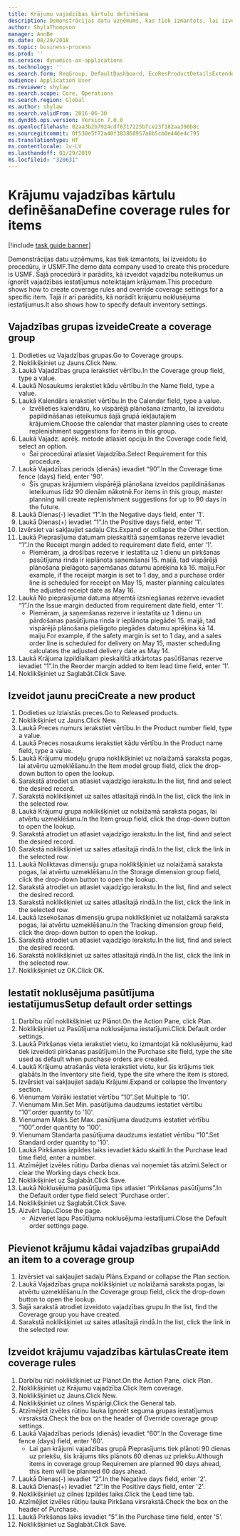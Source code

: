 ```yaml
---
title: Krājumu vajadzības kārtulu definēšana
description: Demonstrācijas datu uzņēmums, kas tiek izmantots, lai izveidotu šo procedūru, ir USMF.
author: ShylaThompson
manager: AnnBe
ms.date: 08/29/2018
ms.topic: business-process
ms.prod: ''
ms.service: dynamics-ax-applications
ms.technology: ''
ms.search.form: ReqGroup, DefaultDashboard, EcoResProductDetailsExtended, EcoResProductCreate, InventItemOrderSetup, ReqItemTable
audience: Application User
ms.reviewer: shylaw
ms.search.scope: Core, Operations
ms.search.region: Global
ms.author: shylaw
ms.search.validFrom: 2016-06-30
ms.dyn365.ops.version: Version 7.0.0
ms.openlocfilehash: 02aa3b2b7924cdf6317225bfce23f182aa390b8c
ms.sourcegitcommit: 0f530e5f72a40f383868957a6b5cb0e446e4c795
ms.translationtype: HT
ms.contentlocale: lv-LV
ms.lasthandoff: 01/29/2019
ms.locfileid: "320631"
---
```

# <a name="define-coverage-rules-for-items"></a><span data-ttu-id="fdfcb-103">Krājumu vajadzības kārtulu definēšana</span><span class="sxs-lookup"><span data-stu-id="fdfcb-103">Define coverage rules for items</span></span>

[!include [task guide banner](../../includes/task-guide-banner.md)]

<span data-ttu-id="fdfcb-104">Demonstrācijas datu uzņēmums, kas tiek izmantots, lai izveidotu šo procedūru, ir USMF.</span><span class="sxs-lookup"><span data-stu-id="fdfcb-104">The demo data company used to create this procedure is USMF.</span></span> <span data-ttu-id="fdfcb-105">Šajā procedūrā ir parādīts, kā izveidot vajadzību noteikumus un ignorēt vajadzības iestatījumus noteiktajam krājumam.</span><span class="sxs-lookup"><span data-stu-id="fdfcb-105">This procedure shows how to create coverage rules and override coverage settings for a specific item.</span></span> <span data-ttu-id="fdfcb-106">Tajā ir arī parādīts, kā norādīt krājumu noklusējuma iestatījumus.</span><span class="sxs-lookup"><span data-stu-id="fdfcb-106">It also shows how to specify default inventory settings.</span></span>


## <a name="create-a-coverage-group"></a><span data-ttu-id="fdfcb-107">Vajadzības grupas izveide</span><span class="sxs-lookup"><span data-stu-id="fdfcb-107">Create a coverage group</span></span>
1. <span data-ttu-id="fdfcb-108">Dodieties uz Vajadzības grupas.</span><span class="sxs-lookup"><span data-stu-id="fdfcb-108">Go to Coverage groups.</span></span>
2. <span data-ttu-id="fdfcb-109">Noklikšķiniet uz Jauns.</span><span class="sxs-lookup"><span data-stu-id="fdfcb-109">Click New.</span></span>
3. <span data-ttu-id="fdfcb-110">Laukā Vajadzības grupa ierakstiet vērtību.</span><span class="sxs-lookup"><span data-stu-id="fdfcb-110">In the Coverage group field, type a value.</span></span>
4. <span data-ttu-id="fdfcb-111">Laukā Nosaukums ierakstiet kādu vērtību.</span><span class="sxs-lookup"><span data-stu-id="fdfcb-111">In the Name field, type a value.</span></span>
5. <span data-ttu-id="fdfcb-112">Laukā Kalendārs ierakstiet vērtību.</span><span class="sxs-lookup"><span data-stu-id="fdfcb-112">In the Calendar field, type a value.</span></span>
    * <span data-ttu-id="fdfcb-113">Izvēlieties kalendāru, ko vispārējā plānošana izmanto, lai izveidotu papildināšanas ieteikumus šajā grupā iekļautajiem krājumiem.</span><span class="sxs-lookup"><span data-stu-id="fdfcb-113">Choose the calendar that master planning uses to create replenishment suggestions for items in this group.</span></span>  
6. <span data-ttu-id="fdfcb-114">Laukā Vajadz. aprēķ. metode atlasiet opciju.</span><span class="sxs-lookup"><span data-stu-id="fdfcb-114">In the Coverage code field, select an option.</span></span>
    * <span data-ttu-id="fdfcb-115">Šai procedūrai atlasiet Vajadzība.</span><span class="sxs-lookup"><span data-stu-id="fdfcb-115">Select Requirement for this procedure.</span></span>  
7. <span data-ttu-id="fdfcb-116">Laukā Vajadzības periods (dienās) ievadiet “90”.</span><span class="sxs-lookup"><span data-stu-id="fdfcb-116">In the Coverage time fence (days) field, enter '90'.</span></span>
    * <span data-ttu-id="fdfcb-117">Šīs grupas krājumiem vispārējā plānošana izveidos papildināšanas ieteikumus līdz 90 dienām nākotnē.</span><span class="sxs-lookup"><span data-stu-id="fdfcb-117">For items in this group, master planning will create replenishment suggestions for up to 90 days in the future.</span></span>  
8. <span data-ttu-id="fdfcb-118">Laukā Dienas(-) ievadiet “1”.</span><span class="sxs-lookup"><span data-stu-id="fdfcb-118">In the Negative days field, enter '1'.</span></span>
9. <span data-ttu-id="fdfcb-119">Laukā Dienas(+) ievadiet “1”.</span><span class="sxs-lookup"><span data-stu-id="fdfcb-119">In the Positive days field, enter '1'.</span></span>
10. <span data-ttu-id="fdfcb-120">Izvērsiet vai sakļaujiet sadaļu Cits.</span><span class="sxs-lookup"><span data-stu-id="fdfcb-120">Expand or collapse the Other section.</span></span>
11. <span data-ttu-id="fdfcb-121">Laukā Pieprasījuma datumam pieskaitītā saņemšanas rezerve ievadiet “1”.</span><span class="sxs-lookup"><span data-stu-id="fdfcb-121">In the Receipt margin added to requirement date field, enter '1'.</span></span>
    * <span data-ttu-id="fdfcb-122">Piemēram, ja drošības rezerve ir iestatīta uz 1 dienu un pirkšanas pasūtījuma rinda ir ieplānota saņemšanai 15. maijā, tad vispārējā plānošana pielāgoto saņemšanas datumu aprēķina kā 16. maiju.</span><span class="sxs-lookup"><span data-stu-id="fdfcb-122">For example, if the receipt margin is set to 1 day, and a purchase order line is scheduled for receipt on May 15, master planning calculates the adjusted receipt date as May 16.</span></span>  
12. <span data-ttu-id="fdfcb-123">Laukā No pieprasījuma datuma atņemtā izsniegšanas rezerve ievadiet “1”.</span><span class="sxs-lookup"><span data-stu-id="fdfcb-123">In the Issue margin deducted from requirement date field, enter '1'.</span></span>
    * <span data-ttu-id="fdfcb-124">Piemēram, ja saņemšanas rezerve ir iestatīta uz 1 dienu un pārdošanas pasūtījuma rinda ir ieplānota piegādei 15. maijā, tad vispārējā plānošana pielāgoto piegādes datumu aprēķina kā 14. maiju.</span><span class="sxs-lookup"><span data-stu-id="fdfcb-124">For example, if the safety margin is set to 1 day, and a sales order line is scheduled for delivery on May 15, master scheduling calculates the adjusted delivery date as May 14.</span></span>  
13. <span data-ttu-id="fdfcb-125">Laukā Krājuma izpildlaikam pieskaitītā atkārtotas pasūtīšanas rezerve ievadiet “1”.</span><span class="sxs-lookup"><span data-stu-id="fdfcb-125">In the Reorder margin added to item lead time field, enter '1'.</span></span>
14. <span data-ttu-id="fdfcb-126">Noklikšķiniet uz Saglabāt.</span><span class="sxs-lookup"><span data-stu-id="fdfcb-126">Click Save.</span></span>

## <a name="create-a-new-product"></a><span data-ttu-id="fdfcb-127">Izveidot jaunu preci</span><span class="sxs-lookup"><span data-stu-id="fdfcb-127">Create a new product</span></span>
1. <span data-ttu-id="fdfcb-128">Dodieties uz Izlaistās preces.</span><span class="sxs-lookup"><span data-stu-id="fdfcb-128">Go to Released products.</span></span>
2. <span data-ttu-id="fdfcb-129">Noklikšķiniet uz Jauns.</span><span class="sxs-lookup"><span data-stu-id="fdfcb-129">Click New.</span></span>
3. <span data-ttu-id="fdfcb-130">Laukā Preces numurs ierakstiet vērtību.</span><span class="sxs-lookup"><span data-stu-id="fdfcb-130">In the Product number field, type a value.</span></span>
4. <span data-ttu-id="fdfcb-131">Laukā Preces nosaukums ierakstiet kādu vērtību.</span><span class="sxs-lookup"><span data-stu-id="fdfcb-131">In the Product name field, type a value.</span></span>
5. <span data-ttu-id="fdfcb-132">Laukā Krājumu modeļu grupa noklikšķiniet uz nolaižamā saraksta pogas, lai atvērtu uzmeklēšanu.</span><span class="sxs-lookup"><span data-stu-id="fdfcb-132">In the Item model group field, click the drop-down button to open the lookup.</span></span>
6. <span data-ttu-id="fdfcb-133">Sarakstā atrodiet un atlasiet vajadzīgo ierakstu.</span><span class="sxs-lookup"><span data-stu-id="fdfcb-133">In the list, find and select the desired record.</span></span>
7. <span data-ttu-id="fdfcb-134">Sarakstā noklikšķiniet uz saites atlasītajā rindā.</span><span class="sxs-lookup"><span data-stu-id="fdfcb-134">In the list, click the link in the selected row.</span></span>
8. <span data-ttu-id="fdfcb-135">Laukā Krājumu grupa noklikšķiniet uz nolaižamā saraksta pogas, lai atvērtu uzmeklēšanu.</span><span class="sxs-lookup"><span data-stu-id="fdfcb-135">In the Item group field, click the drop-down button to open the lookup.</span></span>
9. <span data-ttu-id="fdfcb-136">Sarakstā atrodiet un atlasiet vajadzīgo ierakstu.</span><span class="sxs-lookup"><span data-stu-id="fdfcb-136">In the list, find and select the desired record.</span></span>
10. <span data-ttu-id="fdfcb-137">Sarakstā noklikšķiniet uz saites atlasītajā rindā.</span><span class="sxs-lookup"><span data-stu-id="fdfcb-137">In the list, click the link in the selected row.</span></span>
11. <span data-ttu-id="fdfcb-138">Laukā Noliktavas dimensiju grupa noklikšķiniet uz nolaižamā saraksta pogas, lai atvērtu uzmeklēšanu.</span><span class="sxs-lookup"><span data-stu-id="fdfcb-138">In the Storage dimension group field, click the drop-down button to open the lookup.</span></span>
12. <span data-ttu-id="fdfcb-139">Sarakstā atrodiet un atlasiet vajadzīgo ierakstu.</span><span class="sxs-lookup"><span data-stu-id="fdfcb-139">In the list, find and select the desired record.</span></span>
13. <span data-ttu-id="fdfcb-140">Sarakstā noklikšķiniet uz saites atlasītajā rindā.</span><span class="sxs-lookup"><span data-stu-id="fdfcb-140">In the list, click the link in the selected row.</span></span>
14. <span data-ttu-id="fdfcb-141">Laukā Izsekošanas dimensiju grupa noklikšķiniet uz nolaižamā saraksta pogas, lai atvērtu uzmeklēšanu.</span><span class="sxs-lookup"><span data-stu-id="fdfcb-141">In the Tracking dimension group field, click the drop-down button to open the lookup.</span></span>
15. <span data-ttu-id="fdfcb-142">Sarakstā atrodiet un atlasiet vajadzīgo ierakstu.</span><span class="sxs-lookup"><span data-stu-id="fdfcb-142">In the list, find and select the desired record.</span></span>
16. <span data-ttu-id="fdfcb-143">Sarakstā noklikšķiniet uz saites atlasītajā rindā.</span><span class="sxs-lookup"><span data-stu-id="fdfcb-143">In the list, click the link in the selected row.</span></span>
17. <span data-ttu-id="fdfcb-144">Noklikšķiniet uz OK.</span><span class="sxs-lookup"><span data-stu-id="fdfcb-144">Click OK.</span></span>

## <a name="setup-default-order-settings"></a><span data-ttu-id="fdfcb-145">Iestatīt noklusējuma pasūtījuma iestatījumus</span><span class="sxs-lookup"><span data-stu-id="fdfcb-145">Setup default order settings</span></span>
1. <span data-ttu-id="fdfcb-146">Darbību rūtī noklikšķiniet uz Plānot.</span><span class="sxs-lookup"><span data-stu-id="fdfcb-146">On the Action Pane, click Plan.</span></span>
2. <span data-ttu-id="fdfcb-147">Noklikšķiniet uz Pasūtījuma noklusējuma iestatījumi.</span><span class="sxs-lookup"><span data-stu-id="fdfcb-147">Click Default order settings.</span></span>
3. <span data-ttu-id="fdfcb-148">Laukā Pirkšanas vieta ierakstiet vietu, ko izmantojat kā noklusējumu, kad tiek izveidoti pirkšanas pasūtījumi.</span><span class="sxs-lookup"><span data-stu-id="fdfcb-148">In the Purchase site field, type the site used as default when purchase orders are created.</span></span>
4. <span data-ttu-id="fdfcb-149">Laukā Krājumu atrašanās vieta ierakstiet vietu, kur šis krājums tiek glabāts.</span><span class="sxs-lookup"><span data-stu-id="fdfcb-149">In the Inventory site field, type the site where the item is stored.</span></span>
5. <span data-ttu-id="fdfcb-150">Izvērsiet vai sakļaujiet sadaļu Krājumi.</span><span class="sxs-lookup"><span data-stu-id="fdfcb-150">Expand or collapse the Inventory section.</span></span>
6. <span data-ttu-id="fdfcb-151">Vienumam Vairāki iestatiet vērtību “10”.</span><span class="sxs-lookup"><span data-stu-id="fdfcb-151">Set Multiple to '10'.</span></span>
7. <span data-ttu-id="fdfcb-152">Vienumam Min.</span><span class="sxs-lookup"><span data-stu-id="fdfcb-152">Set Min.</span></span> <span data-ttu-id="fdfcb-153">pasūtījuma daudzums iestatiet vērtību “10”.</span><span class="sxs-lookup"><span data-stu-id="fdfcb-153">order quantity to '10'.</span></span>
8. <span data-ttu-id="fdfcb-154">Vienumam Maks.</span><span class="sxs-lookup"><span data-stu-id="fdfcb-154">Set Max.</span></span> <span data-ttu-id="fdfcb-155">pasūtījuma daudzums iestatiet vērtību “100”.</span><span class="sxs-lookup"><span data-stu-id="fdfcb-155">order quantity to '100'.</span></span>
9. <span data-ttu-id="fdfcb-156">Vienumam Standarta pasūtījuma daudzums iestatiet vērtību “10”.</span><span class="sxs-lookup"><span data-stu-id="fdfcb-156">Set Standard order quantity to '10'.</span></span>
10. <span data-ttu-id="fdfcb-157">Laukā Pirkšanas izpildes laiks ievadiet kādu skaitli.</span><span class="sxs-lookup"><span data-stu-id="fdfcb-157">In the Purchase lead time field, enter a number.</span></span>
11. <span data-ttu-id="fdfcb-158">Atzīmējiet izvēles rūtiņu Darba dienas vai noņemiet tās atzīmi.</span><span class="sxs-lookup"><span data-stu-id="fdfcb-158">Select or clear the Working days check box.</span></span>
12. <span data-ttu-id="fdfcb-159">Noklikšķiniet uz Saglabāt.</span><span class="sxs-lookup"><span data-stu-id="fdfcb-159">Click Save.</span></span>
13. <span data-ttu-id="fdfcb-160">Laukā Noklusējuma pasūtījuma tips atlasiet “Pirkšanas pasūtījums”.</span><span class="sxs-lookup"><span data-stu-id="fdfcb-160">In the Default order type field select 'Purchase order'.</span></span>
14. <span data-ttu-id="fdfcb-161">Noklikšķiniet uz Saglabāt.</span><span class="sxs-lookup"><span data-stu-id="fdfcb-161">Click Save.</span></span>
15. <span data-ttu-id="fdfcb-162">Aizvērt lapu.</span><span class="sxs-lookup"><span data-stu-id="fdfcb-162">Close the page.</span></span>
    * <span data-ttu-id="fdfcb-163">Aizveriet lapu Pasūtījuma noklusējuma iestatījumi.</span><span class="sxs-lookup"><span data-stu-id="fdfcb-163">Close the Default order settings page.</span></span>  

## <a name="add-an-item-to-a-coverage-group"></a><span data-ttu-id="fdfcb-164">Pievienot krājumu kādai vajadzības grupai</span><span class="sxs-lookup"><span data-stu-id="fdfcb-164">Add an item to a coverage group</span></span>
1. <span data-ttu-id="fdfcb-165">Izvērsiet vai sakļaujiet sadaļu Plāns.</span><span class="sxs-lookup"><span data-stu-id="fdfcb-165">Expand or collapse the Plan section.</span></span>
2. <span data-ttu-id="fdfcb-166">Laukā Vajadzības grupa noklikšķiniet uz nolaižamā saraksta pogas, lai atvērtu uzmeklēšanu.</span><span class="sxs-lookup"><span data-stu-id="fdfcb-166">In the Coverage group field, click the drop-down button to open the lookup.</span></span>
3. <span data-ttu-id="fdfcb-167">Šajā sarakstā atrodiet izveidoto vajadzības grupu.</span><span class="sxs-lookup"><span data-stu-id="fdfcb-167">In the list, find the Coverage group you have created.</span></span>
4. <span data-ttu-id="fdfcb-168">Sarakstā noklikšķiniet uz saites atlasītajā rindā.</span><span class="sxs-lookup"><span data-stu-id="fdfcb-168">In the list, click the link in the selected row.</span></span>

## <a name="create-item-coverage-rules"></a><span data-ttu-id="fdfcb-169">Izveidot krājumu vajadzības kārtulas</span><span class="sxs-lookup"><span data-stu-id="fdfcb-169">Create item coverage rules</span></span>
1. <span data-ttu-id="fdfcb-170">Darbību rūtī noklikšķiniet uz Plānot.</span><span class="sxs-lookup"><span data-stu-id="fdfcb-170">On the Action Pane, click Plan.</span></span>
2. <span data-ttu-id="fdfcb-171">Noklikšķiniet uz Krājumu vajadzība.</span><span class="sxs-lookup"><span data-stu-id="fdfcb-171">Click Item coverage.</span></span>
3. <span data-ttu-id="fdfcb-172">Noklikšķiniet uz Jauns.</span><span class="sxs-lookup"><span data-stu-id="fdfcb-172">Click New.</span></span>
4. <span data-ttu-id="fdfcb-173">Noklikšķiniet uz cilnes Vispārīgi.</span><span class="sxs-lookup"><span data-stu-id="fdfcb-173">Click the General tab.</span></span>
5. <span data-ttu-id="fdfcb-174">Atzīmējiet izvēles rūtiņu lauka Ignorēt seguma grupas iestatījumus virsrakstā.</span><span class="sxs-lookup"><span data-stu-id="fdfcb-174">Check the box on the header of Override coverage group settings.</span></span>
6. <span data-ttu-id="fdfcb-175">Laukā Vajadzības periods (dienās) ievadiet “60”.</span><span class="sxs-lookup"><span data-stu-id="fdfcb-175">In the Coverage time fence (days) field, enter '60'.</span></span>
    * <span data-ttu-id="fdfcb-176">Lai gan krājumi vajadzības grupā Pieprasījums tiek plānoti 90 dienas uz priekšu, šis krājums tiks plānots 60 dienas uz priekšu.</span><span class="sxs-lookup"><span data-stu-id="fdfcb-176">Although items in coverage group Requiremen are planned 90 days ahead, this item will be planned 60 days ahead.</span></span>  
7. <span data-ttu-id="fdfcb-177">Laukā Dienas(-) ievadiet “2”.</span><span class="sxs-lookup"><span data-stu-id="fdfcb-177">In the Negative days field, enter '2'.</span></span>
8. <span data-ttu-id="fdfcb-178">Laukā Dienas(+) ievadiet “2”.</span><span class="sxs-lookup"><span data-stu-id="fdfcb-178">In the Positive days field, enter '2'.</span></span>
9. <span data-ttu-id="fdfcb-179">Noklikšķiniet uz cilnes Izpildes laiks.</span><span class="sxs-lookup"><span data-stu-id="fdfcb-179">Click the Lead time tab.</span></span>
10. <span data-ttu-id="fdfcb-180">Atzīmējiet izvēles rūtiņu lauka Pirkšana virsrakstā.</span><span class="sxs-lookup"><span data-stu-id="fdfcb-180">Check the box on the header of Purchase.</span></span>
11. <span data-ttu-id="fdfcb-181">Laukā Pirkšanas laiks ievadiet “5”.</span><span class="sxs-lookup"><span data-stu-id="fdfcb-181">In the Purchase time field, enter '5'.</span></span>
12. <span data-ttu-id="fdfcb-182">Noklikšķiniet uz Saglabāt.</span><span class="sxs-lookup"><span data-stu-id="fdfcb-182">Click Save.</span></span>

